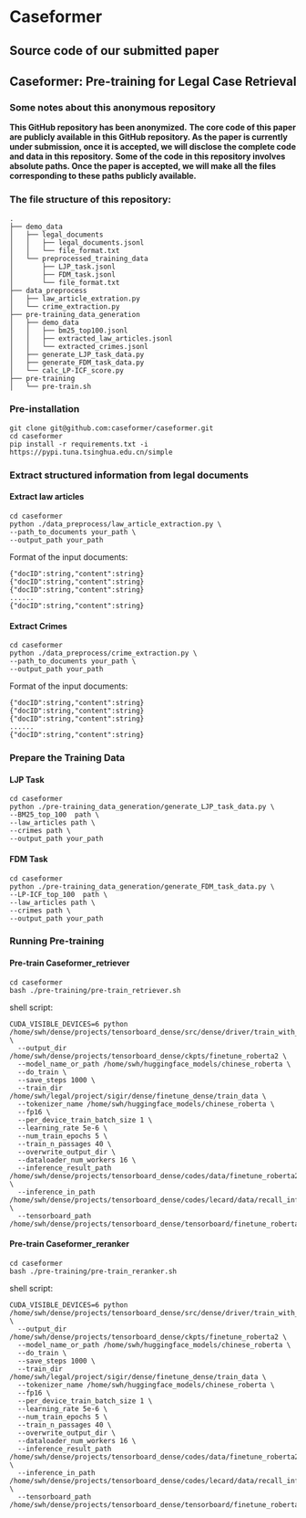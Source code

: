 # Caseformer

## Source code of our submitted paper

## Caseformer: Pre-training for Legal Case Retrieval


### Some notes about this anonymous repository
**This GitHub repository has been anonymized.**
**The core code of this paper are publicly available in this GitHub repository. As the paper is currently under submission, once it is accepted, we will disclose the complete code and data in this repository.**
**Some of the code in this repository involves absolute paths. Once the paper is accepted, we will make all the files corresponding to these paths publicly available.**

### The file structure of this repository:

```
.
├── demo_data
│   ├── legal_documents
│   │   ├── legal_documents.jsonl
│   │   └── file_format.txt
│   └── preprocessed_training_data
│       ├── LJP_task.jsonl
│       ├── FDM_task.jsonl
│       └── file_format.txt
├── data_preprocess
│   ├── law_article_extration.py
│   └── crime_extraction.py
├── pre-training_data_generation
│   ├── demo_data
│   │   ├── bm25_top100.jsonl
│   │   ├── extracted_law_articles.jsonl
│   │   └── extracted_crimes.jsonl
│   ├── generate_LJP_task_data.py
│   ├── generate_FDM_task_data.py
│   └── calc_LP-ICF_score.py
├── pre-training
│   └── pre-train.sh

```


### Pre-installation

```
git clone git@github.com:caseformer/caseformer.git
cd caseformer
pip install -r requirements.txt -i https://pypi.tuna.tsinghua.edu.cn/simple
```



### Extract structured information from legal documents

#### Extract law articles

```
cd caseformer
python ./data_preprocess/law_article_extraction.py \
--path_to_documents your_path \
--output_path your_path
```

Format of the input documents:

```
{"docID":string,"content":string}
{"docID":string,"content":string}
{"docID":string,"content":string}
......
{"docID":string,"content":string}
```



#### Extract Crimes

```
cd caseformer
python ./data_preprocess/crime_extraction.py \
--path_to_documents your_path \
--output_path your_path
```

Format of the input documents:

```
{"docID":string,"content":string}
{"docID":string,"content":string}
{"docID":string,"content":string}
......
{"docID":string,"content":string}
```





### Prepare the Training Data

#### LJP Task
```
cd caseformer
python ./pre-training_data_generation/generate_LJP_task_data.py \
--BM25_top_100  path \
--law_articles path \
--crimes path \
--output_path your_path
```


#### FDM Task
```
cd caseformer
python ./pre-training_data_generation/generate_FDM_task_data.py \
--LP-ICF_top_100  path \
--law_articles path \
--crimes path \
--output_path your_path
```


### Running Pre-training
#### Pre-train Caseformer_retriever
```
cd caseformer
bash ./pre-training/pre-train_retriever.sh
```

shell script:
```
CUDA_VISIBLE_DEVICES=6 python /home/swh/dense/projects/tensorboard_dense/src/dense/driver/train_with_tensorboard.py \
  --output_dir /home/swh/dense/projects/tensorboard_dense/ckpts/finetune_roberta2 \
  --model_name_or_path /home/swh/huggingface_models/chinese_roberta \
  --do_train \
  --save_steps 1000 \
  --train_dir /home/swh/legal/project/sigir/dense/finetune_dense/train_data \
  --tokenizer_name /home/swh/huggingface_models/chinese_roberta \
  --fp16 \
  --per_device_train_batch_size 1 \
  --learning_rate 5e-6 \
  --num_train_epochs 5 \
  --train_n_passages 40 \
  --overwrite_output_dir \
  --dataloader_num_workers 16 \
  --inference_result_path /home/swh/dense/projects/tensorboard_dense/codes/data/finetune_roberta2 \
  --inference_in_path /home/swh/dense/projects/tensorboard_dense/codes/lecard/data/recall_inf_without_train.json \
  --tensorboard_path /home/swh/dense/projects/tensorboard_dense/tensorboard/finetune_roberta2
```


#### Pre-train Caseformer_reranker
```
cd caseformer
bash ./pre-training/pre-train_reranker.sh
```

shell script:
```
CUDA_VISIBLE_DEVICES=6 python /home/swh/dense/projects/tensorboard_dense/src/dense/driver/train_with_tensorboard.py \
  --output_dir /home/swh/dense/projects/tensorboard_dense/ckpts/finetune_roberta2 \
  --model_name_or_path /home/swh/huggingface_models/chinese_roberta \
  --do_train \
  --save_steps 1000 \
  --train_dir /home/swh/legal/project/sigir/dense/finetune_dense/train_data \
  --tokenizer_name /home/swh/huggingface_models/chinese_roberta \
  --fp16 \
  --per_device_train_batch_size 1 \
  --learning_rate 5e-6 \
  --num_train_epochs 5 \
  --train_n_passages 40 \
  --overwrite_output_dir \
  --dataloader_num_workers 16 \
  --inference_result_path /home/swh/dense/projects/tensorboard_dense/codes/data/finetune_roberta2 \
  --inference_in_path /home/swh/dense/projects/tensorboard_dense/codes/lecard/data/recall_inf_without_train.json \
  --tensorboard_path /home/swh/dense/projects/tensorboard_dense/tensorboard/finetune_roberta2
```

